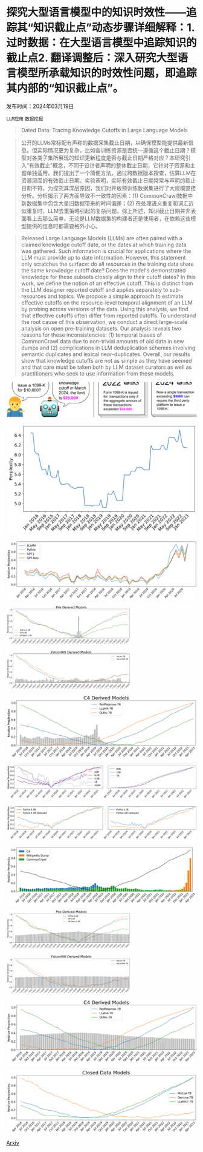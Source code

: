 # 探究大型语言模型中的知识时效性——追踪其“知识截止点”动态步骤详细解释：1. 过时数据：在大型语言模型中追踪知识的截止点2. 翻译调整后：深入研究大型语言模型所承载知识的时效性问题，即追踪其内部的“知识截止点”。

发布时间：2024年03月19日

`LLM应用` `数据挖掘`

> Dated Data: Tracing Knowledge Cutoffs in Large Language Models

> 公开的LLMs常标配有声称的数据采集截止日期，以确保模型能提供最新信息。但实际情况更为复杂，比如各训练资源是否统一遵循这个截止日期？模型对各类子集所展现的知识更新程度是否与截止日期严格对应？本研究引入“有效截止”概念，不同于设计者声明的整体截止日期，它针对子资源和主题单独适用。我们提出了一个简便方法，通过跨数据版本探查，估算LLM在资源层面的有效截止日期。实验表明，实际有效截止日期常常与声明的截止日期不符。为探究其深层原因，我们对开放预训练数据集进行了大规模直接分析。分析揭示了两方面导致不一致性的因素：(1) CommonCrawl数据中新数据集中包含大量旧数据带来的时间偏差；(2) 在处理语义重复和词汇近似重复时，LLM去重策略引起的复杂问题。综上所述，知识截止日期并非表面看上去那么简单，无论是LLM数据集的构建者还是使用者，在依赖这些模型提供的信息时都需要格外小心。

> Released Large Language Models (LLMs) are often paired with a claimed knowledge cutoff date, or the dates at which training data was gathered. Such information is crucial for applications where the LLM must provide up to date information. However, this statement only scratches the surface: do all resources in the training data share the same knowledge cutoff date? Does the model's demonstrated knowledge for these subsets closely align to their cutoff dates? In this work, we define the notion of an effective cutoff. This is distinct from the LLM designer reported cutoff and applies separately to sub-resources and topics. We propose a simple approach to estimate effective cutoffs on the resource-level temporal alignment of an LLM by probing across versions of the data. Using this analysis, we find that effective cutoffs often differ from reported cutoffs. To understand the root cause of this observation, we conduct a direct large-scale analysis on open pre-training datasets. Our analysis reveals two reasons for these inconsistencies: (1) temporal biases of CommonCrawl data due to non-trivial amounts of old data in new dumps and (2) complications in LLM deduplication schemes involving semantic duplicates and lexical near-duplicates. Overall, our results show that knowledge cutoffs are not as simple as they have seemed and that care must be taken both by LLM dataset curators as well as practitioners who seek to use information from these models.

![探究大型语言模型中的知识时效性——追踪其“知识截止点”动态步骤详细解释：1. 过时数据：在大型语言模型中追踪知识的截止点2. 翻译调整后：深入研究大型语言模型所承载知识的时效性问题，即追踪其内部的“知识截止点”。](../../../paper_images/2403.12958/x1.png)

![探究大型语言模型中的知识时效性——追踪其“知识截止点”动态步骤详细解释：1. 过时数据：在大型语言模型中追踪知识的截止点2. 翻译调整后：深入研究大型语言模型所承载知识的时效性问题，即追踪其内部的“知识截止点”。](../../../paper_images/2403.12958/ex.png)

![探究大型语言模型中的知识时效性——追踪其“知识截止点”动态步骤详细解释：1. 过时数据：在大型语言模型中追踪知识的截止点2. 翻译调整后：深入研究大型语言模型所承载知识的时效性问题，即追踪其内部的“知识截止点”。](../../../paper_images/2403.12958/nyt.png)

![探究大型语言模型中的知识时效性——追踪其“知识截止点”动态步骤详细解释：1. 过时数据：在大型语言模型中追踪知识的截止点2. 翻译调整后：深入研究大型语言模型所承载知识的时效性问题，即追踪其内部的“知识截止点”。](../../../paper_images/2403.12958/x2.png)

![探究大型语言模型中的知识时效性——追踪其“知识截止点”动态步骤详细解释：1. 过时数据：在大型语言模型中追踪知识的截止点2. 翻译调整后：深入研究大型语言模型所承载知识的时效性问题，即追踪其内部的“知识截止点”。](../../../paper_images/2403.12958/x3.png)

![探究大型语言模型中的知识时效性——追踪其“知识截止点”动态步骤详细解释：1. 过时数据：在大型语言模型中追踪知识的截止点2. 翻译调整后：深入研究大型语言模型所承载知识的时效性问题，即追踪其内部的“知识截止点”。](../../../paper_images/2403.12958/c4_models.png)

![探究大型语言模型中的知识时效性——追踪其“知识截止点”动态步骤详细解释：1. 过时数据：在大型语言模型中追踪知识的截止点2. 翻译调整后：深入研究大型语言模型所承载知识的时效性问题，即追踪其内部的“知识截止点”。](../../../paper_images/2403.12958/alt_size.png)

![探究大型语言模型中的知识时效性——追踪其“知识截止点”动态步骤详细解释：1. 过时数据：在大型语言模型中追踪知识的截止点2. 翻译调整后：深入研究大型语言模型所承载知识的时效性问题，即追踪其内部的“知识截止点”。](../../../paper_images/2403.12958/alt_dedup.png)

![探究大型语言模型中的知识时效性——追踪其“知识截止点”动态步骤详细解释：1. 过时数据：在大型语言模型中追踪知识的截止点2. 翻译调整后：深入研究大型语言模型所承载知识的时效性问题，即追踪其内部的“知识截止点”。](../../../paper_images/2403.12958/rp_breakdown.png)

![探究大型语言模型中的知识时效性——追踪其“知识截止点”动态步骤详细解释：1. 过时数据：在大型语言模型中追踪知识的截止点2. 翻译调整后：深入研究大型语言模型所承载知识的时效性问题，即追踪其内部的“知识截止点”。](../../../paper_images/2403.12958/x4.png)

![探究大型语言模型中的知识时效性——追踪其“知识截止点”动态步骤详细解释：1. 过时数据：在大型语言模型中追踪知识的截止点2. 翻译调整后：深入研究大型语言模型所承载知识的时效性问题，即追踪其内部的“知识截止点”。](../../../paper_images/2403.12958/x5.png)

![探究大型语言模型中的知识时效性——追踪其“知识截止点”动态步骤详细解释：1. 过时数据：在大型语言模型中追踪知识的截止点2. 翻译调整后：深入研究大型语言模型所承载知识的时效性问题，即追踪其内部的“知识截止点”。](../../../paper_images/2403.12958/c4_ngrams.png)

![探究大型语言模型中的知识时效性——追踪其“知识截止点”动态步骤详细解释：1. 过时数据：在大型语言模型中追踪知识的截止点2. 翻译调整后：深入研究大型语言模型所承载知识的时效性问题，即追踪其内部的“知识截止点”。](../../../paper_images/2403.12958/closed_models.png)

[Arxiv](https://arxiv.org/abs/2403.12958)